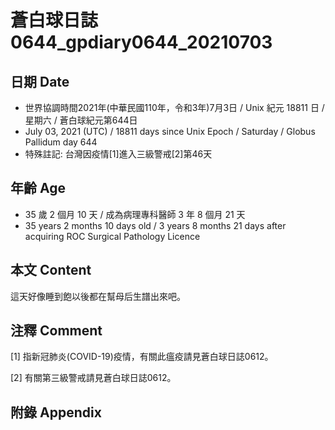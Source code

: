 [_metadata_:encoding]: - "utf-8"
[_metadata_:language]: - "zh-Hant-TW"
[_metadata_:fileformat]: - "markdown"
[_metadata_:MIME_type]: - "text/plain"
[_metadata_:markdown_version]: - "commonmark version 0.29"
[_metadata_:markdown_spec]: - "https://spec.commonmark.org/0.29/"

# 蒼白球日誌0644_gpdiary0644_20210703 #

## 日期 Date ##

* 世界協調時間2021年(中華民國110年，令和3年)7月3日 / Unix 紀元 18811 日 / 星期六 / 蒼白球紀元第644日
* July 03, 2021 (UTC) / 18811 days since Unix Epoch / Saturday / Globus Pallidum day 644
* 特殊註記: 台灣因疫情[1]進入三級警戒[2]第46天

## 年齡 Age ##

* 35 歲 2 個月 10 天 / 成為病理專科醫師 3 年 8 個月 21 天
* 35 years 2 months 10 days old / 3 years 8 months 21 days after acquiring ROC Surgical Pathology Licence

## 本文 Content ##

這天好像睡到飽以後都在幫母后生譜出來吧。

## 注釋 Comment ##

[1] 指新冠肺炎(COVID-19)疫情，有關此瘟疫請見蒼白球日誌0612。

[2] 有關第三級警戒請見蒼白球日誌0612。

## 附錄 Appendix ##

